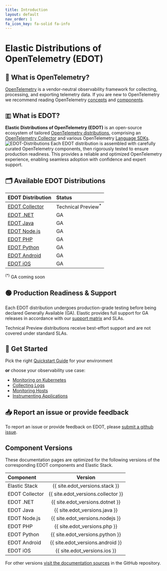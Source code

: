 ```yaml
---
title: Introduction
layout: default
nav_order: 1
fa_icon_key: fa-solid fa-info
---
```


# Elastic Distributions of OpenTelemetry (EDOT)

## 🔭 What is OpenTelemetry?
[OpenTelemetry](https://opentelemetry.io/docs/) is a vendor-neutral observability framework for collecting, processing, and exporting telemetry data. If you are new to OpenTelemetry we recommend reading OpenTelemetry [concepts](https://opentelemetry.io/docs/concepts/) and [components](https://opentelemetry.io/docs/concepts/components/).

## 🇪 What is EDOT?

**Elastic Distributions of OpenTelemetry (EDOT)** is an open-source ecosystem of tailored [OpenTelemetry distributions](https://opentelemetry.io/docs/concepts/distributions/), comprising an [OpenTelemetry Collector](https://opentelemetry.io/docs/collector/) and various OpenTelemetry [Language SDKs](https://opentelemetry.io/docs/languages/).
![EDOT-Distributions](./images/EDOT-SDKs-Collector.png)
Each EDOT distribution is assembled with carefully curated OpenTelemetry components, then rigorously tested to ensure production readiness. This provides a reliable and optimized OpenTelemetry experience, enabling seamless adoption with confidence and expert support.

## 🗂️ Available EDOT Distributions

| EDOT Distribution | Status |
|:-------------------|:---------------|
| [EDOT Collector](./edot-collector/index) | Technical Preview<sup>*</sup> |
| [EDOT .NET](./edot-sdks/dotnet/index) | GA |
| [EDOT Java](./edot-sdks/java/index) | GA |
| [EDOT Node.js](./edot-sdks/nodejs/index) | GA |
| [EDOT PHP](./edot-sdks/php/index) | GA |
| [EDOT Python](./edot-sdks/python/index) | GA |
| [EDOT Android](https://www.elastic.co/guide/en/apm/agent/android/current/intro.html) | GA |
| [EDOT iOS](https://www.elastic.co/guide/en/apm/agent/swift/current/intro.html) | GA |

<sup>(*)</sup> GA coming soon

## 🟢 Production Readiness & Support
Each EDOT distribution undergoes production-grade testing before being declared Generally Available (GA). Elastic provides full support for GA releases in accordance with our [support matrix](https://www.elastic.co/support/matrix) and SLAs.

Technical Preview distributions receive best-effort support and are not covered under standard SLAs.

## 🚀 Get Started

Pick the right [Quickstart Guide](./quickstart/index) for your environment 

**or** choose your observability use case:

- [Monitoring on Kubernetes](./use-cases/kubernetes/index)
- [Collecting Logs](./use-cases/logs/index)
- [Monitoring Hosts](./use-cases/host-metrics/index)
- [Instrumenting Applications](./use-cases/application/index)

## 📥 Report an issue or provide feedback
To report an issue or provide feedback on EDOT, please [submit a github issue](https://github.com/elastic/opentelemetry/issues/new/choose).

## Component Versions

These documentation pages are optimized for the following versions of the corresponding EDOT components and Elastic Stack.

| Component | Version |
|:---|:---:|
|Elastic Stack | {{ site.edot_versions.stack }} |
|EDOT Collector| {{ site.edot_versions.collector }} |
|EDOT .NET| {{ site.edot_versions.dotnet }} |
|EDOT Java| {{ site.edot_versions.java }} |
|EDOT Node.js| {{ site.edot_versions.nodejs }} |
|EDOT PHP| {{ site.edot_versions.php }} |
|EDOT Python| {{ site.edot_versions.python }} |
|EDOT Android| {{ site.edot_versions.android }} |
|EDOT iOS| {{ site.edot_versions.ios }} |

For other versions [visit the documentation sources](https://github.com/elastic/opentelemetry/tags) in the GitHub repository.